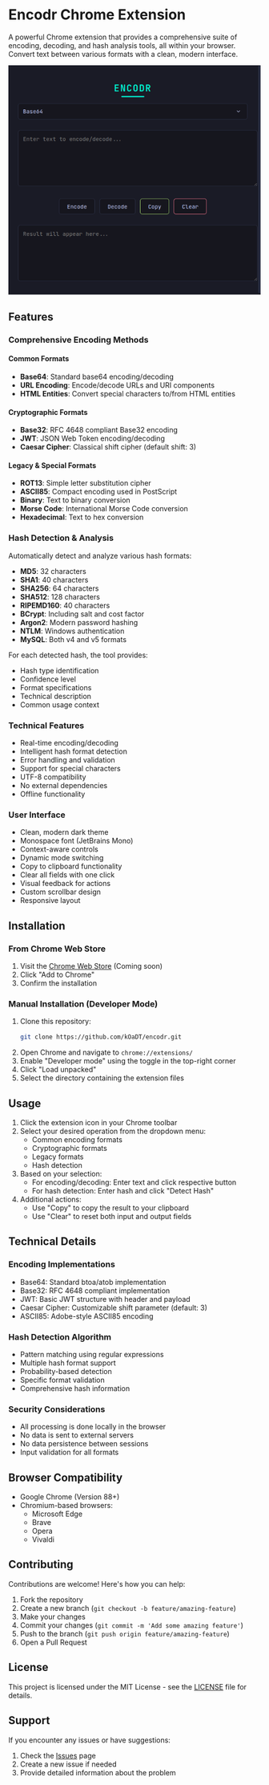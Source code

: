 # Encodr Chrome Extension

A powerful Chrome extension that provides a comprehensive suite of encoding, decoding, and hash analysis tools, all within your browser. Convert text between various formats with a clean, modern interface.

![Extension Screenshot](images/screenshot.png)

## Features

### Comprehensive Encoding Methods

#### Common Formats
- **Base64**: Standard base64 encoding/decoding
- **URL Encoding**: Encode/decode URLs and URI components
- **HTML Entities**: Convert special characters to/from HTML entities

#### Cryptographic Formats
- **Base32**: RFC 4648 compliant Base32 encoding
- **JWT**: JSON Web Token encoding/decoding
- **Caesar Cipher**: Classical shift cipher (default shift: 3)

#### Legacy & Special Formats
- **ROT13**: Simple letter substitution cipher
- **ASCII85**: Compact encoding used in PostScript
- **Binary**: Text to binary conversion
- **Morse Code**: International Morse Code conversion
- **Hexadecimal**: Text to hex conversion

### Hash Detection & Analysis
Automatically detect and analyze various hash formats:
- **MD5**: 32 characters
- **SHA1**: 40 characters
- **SHA256**: 64 characters
- **SHA512**: 128 characters
- **RIPEMD160**: 40 characters
- **BCrypt**: Including salt and cost factor
- **Argon2**: Modern password hashing
- **NTLM**: Windows authentication
- **MySQL**: Both v4 and v5 formats

For each detected hash, the tool provides:
- Hash type identification
- Confidence level
- Format specifications
- Technical description
- Common usage context

### Technical Features
- Real-time encoding/decoding
- Intelligent hash format detection
- Error handling and validation
- Support for special characters
- UTF-8 compatibility
- No external dependencies
- Offline functionality

### User Interface
- Clean, modern dark theme
- Monospace font (JetBrains Mono)
- Context-aware controls
- Dynamic mode switching
- Copy to clipboard functionality
- Clear all fields with one click
- Visual feedback for actions
- Custom scrollbar design
- Responsive layout

## Installation

### From Chrome Web Store
1. Visit the [Chrome Web Store](https://chromewebstore.google.com/detail/base64-converter/mbmknbmpajagofnlcaoajkgammegbblg?authuser=0&hl=fr&pli=1) (Coming soon)
2. Click "Add to Chrome"
3. Confirm the installation

### Manual Installation (Developer Mode)
1. Clone this repository:
   ```bash
   git clone https://github.com/kOaDT/encodr.git
   ```
2. Open Chrome and navigate to `chrome://extensions/`
3. Enable "Developer mode" using the toggle in the top-right corner
4. Click "Load unpacked"
5. Select the directory containing the extension files

## Usage

1. Click the extension icon in your Chrome toolbar
2. Select your desired operation from the dropdown menu:
   - Common encoding formats
   - Cryptographic formats
   - Legacy formats
   - Hash detection
3. Based on your selection:
   - For encoding/decoding: Enter text and click respective button
   - For hash detection: Enter hash and click "Detect Hash"
4. Additional actions:
   - Use "Copy" to copy the result to your clipboard
   - Use "Clear" to reset both input and output fields

## Technical Details

### Encoding Implementations
- Base64: Standard btoa/atob implementation
- Base32: RFC 4648 compliant implementation
- JWT: Basic JWT structure with header and payload
- Caesar Cipher: Customizable shift parameter (default: 3)
- ASCII85: Adobe-style ASCII85 encoding

### Hash Detection Algorithm
- Pattern matching using regular expressions
- Multiple hash format support
- Probability-based detection
- Specific format validation
- Comprehensive hash information

### Security Considerations
- All processing is done locally in the browser
- No data is sent to external servers
- No data persistence between sessions
- Input validation for all formats

## Browser Compatibility

- Google Chrome (Version 88+)
- Chromium-based browsers:
  - Microsoft Edge
  - Brave
  - Opera
  - Vivaldi

## Contributing

Contributions are welcome! Here's how you can help:

1. Fork the repository
2. Create a new branch (`git checkout -b feature/amazing-feature`)
3. Make your changes
4. Commit your changes (`git commit -m 'Add some amazing feature'`)
5. Push to the branch (`git push origin feature/amazing-feature`)
6. Open a Pull Request

## License

This project is licensed under the MIT License - see the [LICENSE](LICENSE) file for details.

## Support

If you encounter any issues or have suggestions:
1. Check the [Issues](https://github.com/kOaDT/encodr/issues) page
2. Create a new issue if needed
3. Provide detailed information about the problem
